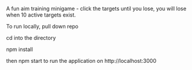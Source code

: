 A fun aim training minigame - click the targets until you lose, you will lose when 10 active targets exist.

To run locally, pull down repo

cd into the directory

npm install

then npm start to run the application on http://localhost:3000